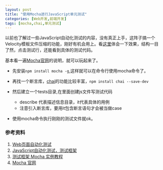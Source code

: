 ```yaml
---
layout: post
title: "使用Mocha进行JavaScript单元测试"
categories: [Web开发,前端开发]
tags: [mocha,chai,单元测试]
---
```




以前也了解过一些JavaScript自动化测试的内容，没有真正上手，这阵子搞一个Velocity模板文件压缩的功能，刚好有机会用上。看[这里](http://git.shepherdwind.com/velocity.js/runner/tests.html)体会一下效果，结构一目了然，点击测试行，还能看到具体的测试代码。



基本看一遍[Mocha官网](http://mochajs.org/)的说明，就可以玩起来了。

+ 先安装`npm install mocha -g`,这样就可以在命令行使用mocha命令了。


+ 再找一个断言库，[chai](http://chaijs.com/)的功能比较丰富，`npm install chai --save-dev`


+ 然后建立一个tests目录,在里面创建js文件写测试代码
  + describe 代表描述信息目录，it代表具体的用例
  + 注意引入断言库，要用it包含断言语句才会被当做case
+ 使用mocha命令执行刚刚的测试文件就ok。







### 参考资料

1. [Web页面自动化测试](http://rawbin-.github.io/web%E5%BC%80%E5%8F%91/%E5%89%8D%E7%AB%AF%E5%BC%80%E5%8F%91/2016/02/08/web-auto-test/)
2. [JavaScript自动化测试，测试框架](http://rawbin-.github.io/%E5%BC%80%E5%8F%91%E6%8A%80%E6%9C%AF/2015/06/11/javascript-testing-framework/)
3. [测试框架 Mocha 实例教程](http://www.ruanyifeng.com/blog/2015/12/a-mocha-tutorial-of-examples.html)
4. [Mocha 官网](http://mochajs.org/)